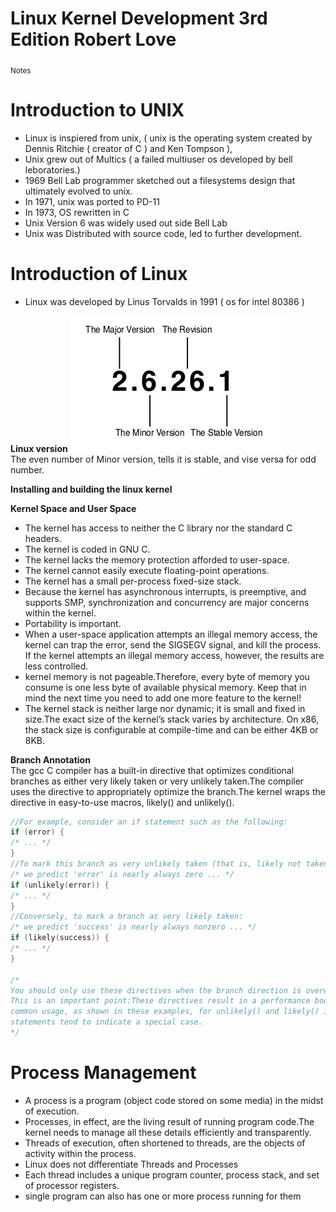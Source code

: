 # Linux Kernel Development 3rd Edition Robert Love
<sub>Notes</sub>

# Introduction to UNIX
- Linux is inspiered from unix, ( unix is the operating system created by Dennis Ritchie ( creator of C ) and Ken Tompson ),
 - Unix grew out of Multics ( a failed multiuser os developed by bell leboratories.)
 - 1969 Bell Lab programmer sketched out a filesystems design that ultimately evolved to unix.
 - In 1971, unix was ported to PD-11
 - In 1973, OS rewritten in C
 - Unix Version 6 was widely used out side Bell Lab
 - Unix was Distributed with source code, led to further development.

# Introduction of Linux
- Linux was developed by Linus Torvalds in 1991 ( os for intel 80386 )


**Linux version**
![linuxversion](img/linuxversion.png)  
The even number of Minor version, tells it is stable, and vise versa for odd number.   


**Installing and building the linux kernel**

**Kernel Space and User Space**
* The kernel has access to neither the C library nor the standard C headers.
* The kernel is coded in GNU C.
* The kernel lacks the memory protection afforded to user-space.
* The kernel cannot easily execute floating-point operations.
* The kernel has a small per-process fixed-size stack.
* Because the kernel has asynchronous interrupts, is preemptive, and supports SMP, synchronization and concurrency are major concerns within the kernel.
* Portability is important.
* When a user-space application attempts an illegal memory access, the kernel can trap the error, send the SIGSEGV signal, and kill the process. If the kernel attempts an illegal memory access, however, the results are less controlled.
* kernel memory is not pageable.Therefore, every byte of memory you consume is one less byte of available physical memory. Keep that in mind the next time you need to add one more feature to the kernel! 
* The kernel stack is neither large nor dynamic; it is small and fixed in size.The exact size of the kernel’s stack varies by architecture. On x86, the stack size is configurable at compile-time and can be either 4KB or 8KB.


**Branch Annotation**  
The gcc C compiler has a built-in directive that optimizes conditional branches as either very likely taken or very unlikely taken.The compiler uses the directive to appropriately optimize the branch.The kernel wraps the directive in easy-to-use macros, likely() and unlikely().  

```c
//For example, consider an if statement such as the following:  
if (error) {  
/* ... */  
}  
//To mark this branch as very unlikely taken (that is, likely not taken):  
/* we predict 'error' is nearly always zero ... */   
if (unlikely(error)) {  
/* ... */  
}  
//Conversely, to mark a branch as very likely taken:  
/* we predict 'success' is nearly always nonzero ... */  
if (likely(success)) {  
/* ... */  
}  

/*
You should only use these directives when the branch direction is overwhelmingly known a priori or when you want to optimize a specific case at the cost of the other case.
This is an important point:These directives result in a performance boost when the branch is correctly marked, but a performance loss when the branch is mismarked.A
common usage, as shown in these examples, for unlikely() and likely() is error con- ditions.As you might expect, unlikely() finds much more use in the kernel because if
statements tend to indicate a special case. 
*/
```

# Process Management
* A process is a program (object code stored on some media) in the midst of execution.
* Processes, in effect, are the living result of running program code.The kernel needs to manage all these details efficiently and transparently.
* Threads of execution, often shortened to threads, are the objects of activity within the
process.
* Linux does not differentiate Threads and Processes
* Each thread includes a unique program counter, process stack, and set of processor registers.
* single program can also has one or more process running for them